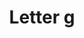 ---
title: Letter g
tags: ["letter", "g", "alphabet", "initial", "text", "font", "symbol"]
icon: letter-g
svg: '<svg xmlns="http://www.w3.org/2000/svg" width="24" height="24" fill="none" viewBox="0 0 24 24" stroke-width="1.5" stroke-linecap="round" stroke-linejoin="round" stroke="currentColor"><path d="M13.167 12h1.458c.345 0 .625.28.625.625v3.75c0 .345-.28.625-.625.625h-3.75A1.875 1.875 0 0 1 9 15.125v-6.25C9 7.839 9.84 7 10.875 7h2.5c1.036 0 1.875.84 1.875 1.875"/></svg>'
---